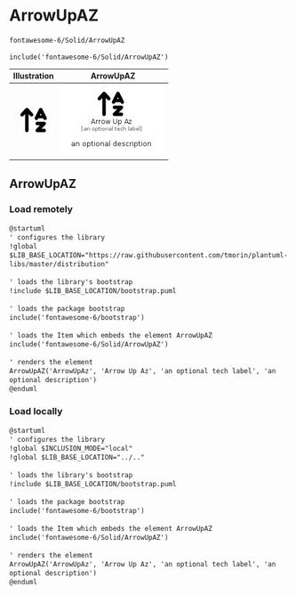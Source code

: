 # ArrowUpAZ


```text
fontawesome-6/Solid/ArrowUpAZ
```

```text
include('fontawesome-6/Solid/ArrowUpAZ')
```



| Illustration | ArrowUpAZ |
| :---: | :---: |
| ![illustration for Illustration](../../fontawesome-6/Solid/ArrowUpAZ.png) | ![illustration for ArrowUpAZ](../../fontawesome-6/Solid/ArrowUpAZ.Local.png) |




## ArrowUpAZ

### Load remotely
```plantuml
@startuml
' configures the library
!global $LIB_BASE_LOCATION="https://raw.githubusercontent.com/tmorin/plantuml-libs/master/distribution"

' loads the library's bootstrap
!include $LIB_BASE_LOCATION/bootstrap.puml

' loads the package bootstrap
include('fontawesome-6/bootstrap')

' loads the Item which embeds the element ArrowUpAZ
include('fontawesome-6/Solid/ArrowUpAZ')

' renders the element
ArrowUpAZ('ArrowUpAz', 'Arrow Up Az', 'an optional tech label', 'an optional description')
@enduml
```

### Load locally
```plantuml
@startuml
' configures the library
!global $INCLUSION_MODE="local"
!global $LIB_BASE_LOCATION="../.."

' loads the library's bootstrap
!include $LIB_BASE_LOCATION/bootstrap.puml

' loads the package bootstrap
include('fontawesome-6/bootstrap')

' loads the Item which embeds the element ArrowUpAZ
include('fontawesome-6/Solid/ArrowUpAZ')

' renders the element
ArrowUpAZ('ArrowUpAz', 'Arrow Up Az', 'an optional tech label', 'an optional description')
@enduml
```

